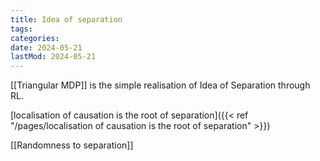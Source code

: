 ```yaml
---
title: Idea of separation
tags:
categories:
date: 2024-05-21
lastMod: 2024-05-21
---
```

[[Triangular MDP]] is the simple realisation of Idea of Separation through RL.

[localisation of causation is the root of separation]({{< ref "/pages/localisation of causation is the root of separation" >}})

[[Randomness to separation]]
